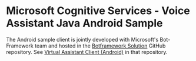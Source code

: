 # Microsoft Cognitive Services - Voice Assistant Java Android Sample

The Android sample client is jointly developed with Microsoft's Bot-Framework team and hosted in the [Botframework Solution](https://github.com/microsoft/botframework-solutions) GitHub repository. See [Virtual Assistant Client (Android)](https://github.com/microsoft/botframework-solutions/tree/master/samples/android/clients/VirtualAssistantClient) in that repository.